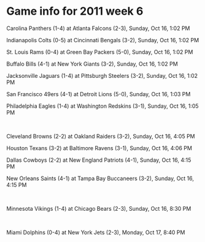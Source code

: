 # Game info for 2011 week 6

Carolina Panthers (1-4) at Atlanta Falcons (2-3), Sunday, Oct 16, 1:02 PM

Indianapolis Colts (0-5) at Cincinnati Bengals (3-2), Sunday, Oct 16, 1:02 PM

St. Louis Rams (0-4) at Green Bay Packers (5-0), Sunday, Oct 16, 1:02 PM

Buffalo Bills (4-1) at New York Giants (3-2), Sunday, Oct 16, 1:02 PM

Jacksonville Jaguars (1-4) at Pittsburgh Steelers (3-2), Sunday, Oct 16, 1:02 PM

San Francisco 49ers (4-1) at Detroit Lions (5-0), Sunday, Oct 16, 1:03 PM

Philadelphia Eagles (1-4) at Washington Redskins (3-1), Sunday, Oct 16, 1:05 PM


<br/>

Cleveland Browns (2-2) at Oakland Raiders (3-2), Sunday, Oct 16, 4:05 PM

Houston Texans (3-2) at Baltimore Ravens (3-1), Sunday, Oct 16, 4:06 PM

Dallas Cowboys (2-2) at New England Patriots (4-1), Sunday, Oct 16, 4:15 PM

New Orleans Saints (4-1) at Tampa Bay Buccaneers (3-2), Sunday, Oct 16, 4:15 PM


<br/>

Minnesota Vikings (1-4) at Chicago Bears (2-3), Sunday, Oct 16, 8:30 PM


<br/>

Miami Dolphins (0-4) at New York Jets (2-3), Monday, Oct 17, 8:40 PM

